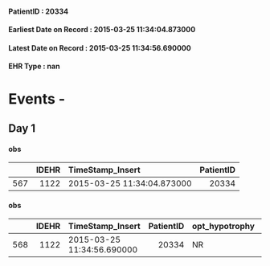 
#### PatientID : 20334
#### Earliest Date on Record : 2015-03-25 11:34:04.873000
#### Latest Date on Record : 2015-03-25 11:34:56.690000
#### EHR Type : nan

# Events - 

## Day 1

#### obs
|     |   IDEHR | TimeStamp_Insert           |   PatientID |
|----:|--------:|:---------------------------|------------:|
| 567 |    1122 | 2015-03-25 11:34:04.873000 |       20334 |

#### obs
|     |   IDEHR | TimeStamp_Insert           |   PatientID | opt_hypotrophy   | opt_anxiety   | chk_eloquence   | anorexia   | asthenia   | cachexia   | dyspnoea   | body_temp   | agitation_behavior_freq   | mood   | cognitive_state   |
|----:|--------:|:---------------------------|------------:|:-----------------|:--------------|:----------------|:-----------|:-----------|:-----------|:-----------|:------------|:--------------------------|:-------|:------------------|
| 568 |    1122 | 2015-03-25 11:34:56.690000 |       20334 | NR               | NR            | NR              | NR         | NR         | NR         | NR         | NR          | NR                        | NR     | NR                |


